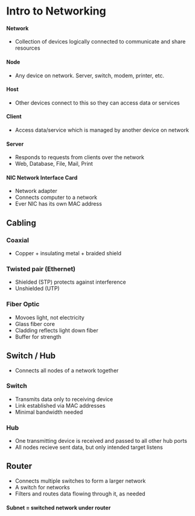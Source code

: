 # Intro to Networking
#### Network
* Collection of devices logically connected to communicate and share resources
#### Node
* Any device on network. Server, switch, modem, printer, etc.
#### Host
* Other devices connect to this so they can access data or services
#### Client
* Access data/service which is managed by another device on network
#### Server
* Responds to requests from clients over the network
* Web, Database, File, Mail, Print
#### NIC Network Interface Card
* Network adapter
* Connects computer to a network
* Ever NIC has its own MAC address
## Cabling
### Coaxial
* Copper + insulating metal + braided shield
### Twisted pair (Ethernet)
* Shielded (STP) protects against interference
* Unshielded (UTP)
### Fiber Optic
* Movoes light, not electricity
* Glass fiber core
* Cladding reflects light down fiber
* Buffer for strength
## Switch / Hub
* Connects all nodes of a network together
### Switch
* Transmits data only to receiving device
* Link established via MAC addresses
* Minimal bandwidth needed
### Hub
* One transmitting device is received and passed to all other hub ports
* All nodes recieve sent data, but only intended target listens
## Router
* Connects multiple switches to form a larger network
* A switch for networks
* Filters and routes data flowing through it, as needed
#### Subnet = switched network under router


